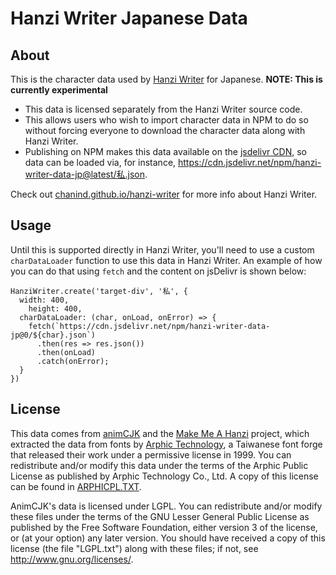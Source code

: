 # Hanzi Writer Japanese Data

## About

This is the character data used by [Hanzi Writer](https://github.com/chanind/hanzi-writer) for Japanese.
**NOTE: This is currently experimental**

- This data is licensed separately from the Hanzi Writer source code.
- This allows users who wish to import character data in NPM to do so without forcing everyone to download the character data along with Hanzi Writer.
- Publishing on NPM makes this data available on the [jsdelivr CDN](https://www.jsdelivr.com/package/npm/hanzi-writer-data-jp), so data can be loaded via, for instance, https://cdn.jsdelivr.net/npm/hanzi-writer-data-jp@latest/私.json. 

Check out [chanind.github.io/hanzi-writer](https://chanind.github.io/hanzi-writer) for more info about Hanzi Writer.

## Usage
Until this is supported directly in Hanzi Writer, you'll need to use a custom `charDataLoader` function to use this data in Hanzi Writer. An example of how you can do that using `fetch` and the content on jsDelivr is shown below:

```
HanziWriter.create('target-div', '私', {
  width: 400,
	height: 400,
  charDataLoader: (char, onLoad, onError) => {
    fetch(`https://cdn.jsdelivr.net/npm/hanzi-writer-data-jp@0/${char}.json`)
      .then(res => res.json())
      .then(onLoad)
      .catch(onError);
  }
})
```

## License

This data comes from [animCJK](https://github.com/parsimonhi/animCJK) and the [Make Me A Hanzi](https://github.com/skishore/makemeahanzi) project, which extracted the data from fonts by [Arphic Technology](http://www.arphic.com/), a Taiwanese font forge that released their work under a permissive license in 1999. You can redistribute and/or modify this data under the terms of the Arphic Public License as published by Arphic Technology Co., Ltd. A copy of this license can be found in [ARPHICPL.TXT](https://raw.githubusercontent.com/chanind/hanzi-writer-data/master/ARPHICPL.TXT).

AnimCJK's data is licensed under LGPL.
You can redistribute and/or modify these files under the terms of the GNU
Lesser General Public License as published by the Free Software Foundation,
either version 3 of the license, or (at your option) any later version. You
should have received a copy of this license (the file "LGPL.txt") along with
these files; if not, see <http://www.gnu.org/licenses/>.
